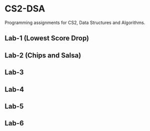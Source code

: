 # CS2-DSA
Programming assignments for CS2, Data Structures and Algorithms.

## Lab-1 (Lowest Score Drop)

## Lab-2 (Chips and Salsa)

## Lab-3

## Lab-4

## Lab-5

## Lab-6
